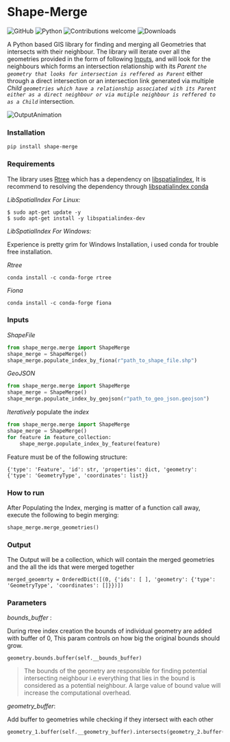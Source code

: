 # Shape-Merge
![GitHub](https://img.shields.io/github/license/cypherics/ShapeMerge)
![Python](https://img.shields.io/badge/python-v3.6+-blue.svg)
![Contributions welcome](https://img.shields.io/badge/contributions-welcome-orange.svg)
![Downloads](https://pepy.tech/badge/shape-merge)



A Python based GIS library for finding and merging all Geometries that intersects with their neighbour.
The library will iterate over all the geometries provided in the form of following [Inputs](#Inputs),
and will look for the neighbours which forms an intersection relationship with its *Parent*
*_```the geometry that looks for intersection is reffered as Parent```_*
either through a direct intersection or an intersection link generated via multiple *Child* *_```geometries which have a relationship associated
with its Parent either as a direct neighbour or via mutiple neighbour is reffered to as a Child```_* intersection.

![OutputAnimation](https://user-images.githubusercontent.com/24665570/89565549-5b529e80-d83c-11ea-89b9-c259d605e114.gif)


### Installation

    pip install shape-merge
    
### Requirements
The library uses [Rtree](https://rtree.readthedocs.io/en/latest/) which has a dependency on [libspatialindex](https://libspatialindex.org/), 
It is recommend to resolving the dependency through [libspatialindex conda](https://anaconda.org/conda-forge/libspatialindex)

*_LibSpatialIndex For Linux:_*

    $ sudo apt-get update -y
    $ sudo apt-get install -y libspatialindex-dev
        
    
   
*_LibSpatialIndex For Windows:_*
    
Experience is pretty grim for Windows Installation, i used conda for trouble free installation. 


*_Rtree_*

    conda install -c conda-forge rtree

*_Fiona_*

    conda install -c conda-forge fiona


### Inputs

*ShapeFile*
```python
from shape_merge.merge import ShapeMerge
shape_merge = ShapeMerge()
shape_merge.populate_index_by_fiona(r"path_to_shape_file.shp")
```

*GeoJSON*
```python
from shape_merge.merge import ShapeMerge
shape_merge = ShapeMerge()
shape_merge.populate_index_by_geojson(r"path_to_geo_json.geojson")
```
*Iteratively* populate the *index*
```python
from shape_merge.merge import ShapeMerge
shape_merge = ShapeMerge()
for feature in feature_collection:
    shape_merge.populate_index_by_feature(feature)
```

Feature must be of the following structure:


    {'type': 'Feature', 'id': str, 'properties': dict, 'geometry': {'type': 'GeometryType', 'coordinates': list}}
                 
            
### How to run

After Populating the Index, merging is matter of a function call away, execute the following to begin merging:

    
    shape_merge.merge_geometries()

           
### Output

The Output will be a collection, which will contain the merged geometries and the all the ids that were merged together

    merged_geoemrty = OrderedDict([(0, {'ids': [ ], 'geometry': {'type': 'GeometryType', 'coordinates': []}})])
      
 
### Parameters

*_bounds_buffer_* : 

During rtree index creation the bounds of individual geometry are added with buffer of 0, 
This param controls on how big the original bounds should grow.
    
    geometry.bounds.buffer(self.__bounds_buffer)
    
> The bounds of the geometry are responsible for finding potential intersecting neighbour
> i.e everything that lies in the bound is considered as a potential neighbour. A large value of bound value will 
>increase the computational overhead.

*_geometry_buffer_*: 

Add buffer to geometries while checking if they intersect with each other


    geometry_1.buffer(self.__geometry_buffer).intersects(geometry_2.buffer(self.__geometry_buffer))
        
